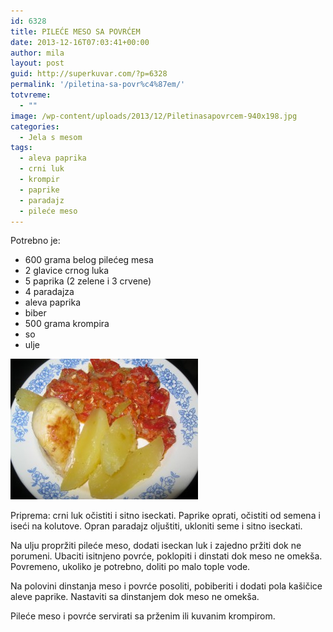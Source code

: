 ```yaml
---
id: 6328
title: PILEĆE MESO SA POVRĆEM
date: 2013-12-16T07:03:41+00:00
author: mila
layout: post
guid: http://superkuvar.com/?p=6328
permalink: '/piletina-sa-povr%c4%87em/'
totvreme:
  - ""
image: /wp-content/uploads/2013/12/Piletinasapovrcem-940x198.jpg
categories:
  - Jela s mesom
tags:
  - aleva paprika
  - crni luk
  - krompir
  - paprike
  - paradajz
  - pileće meso
---
```

Potrebno je:

  * 600 grama belog pilećeg mesa
  * 2 glavice crnog luka
  * 5 paprika (2 zelene i 3 crvene)
  * 4 paradajza
  * aleva paprika
  * biber
  * 500 grama krompira
  * so
  * ulje

[<img class="alignnone size-medium wp-image-6329" src="/wp-content/uploads/2013/12/Piletinasapovrcem-300x225.jpg" alt="Piletinasapovrcem" width="300" height="225" />](/wp-content/uploads/2013/12/Piletinasapovrcem.jpg)

Priprema: crni luk očistiti i sitno iseckati. Paprike oprati, očistiti od semena i iseći na kolutove. Opran paradajz oljuštiti, ukloniti seme i sitno iseckati.

Na ulju propržiti pileće meso, dodati iseckan luk i zajedno pržiti dok ne porumeni. Ubaciti isitnjeno povrće, poklopiti i dinstati dok meso ne omekša. Povremeno, ukoliko je potrebno, doliti po malo tople vode.

Na polovini dinstanja meso i povrće posoliti, pobiberiti i dodati pola kašičice aleve paprike. Nastaviti sa dinstanjem dok meso ne omekša.

Pileće meso i povrće servirati sa prženim ili kuvanim krompirom.